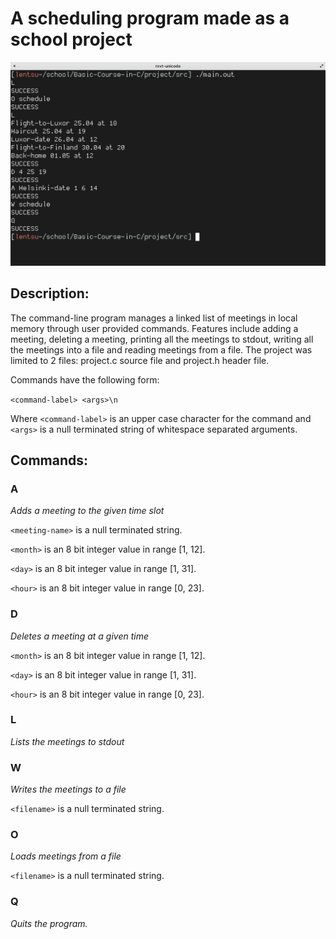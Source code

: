 # A scheduling program made as a school project

![Example](screenshot.png "Example")

## Description:

The command-line program manages a linked list of meetings in local memory through user provided commands. Features include adding a meeting, deleting a meeting, printing all the meetings to stdout, writing all the meetings into a file and reading meetings from a file. The project was limited to 2 files: project.c source file and project.h header file.

Commands have the following form:

`<command-label> <args>\n`

Where `<command-label>` is an upper case character for the command and `<args>` is a null terminated string of whitespace separated arguments. 

## Commands:

### A <meeting-name> <month> <day> <hour>
*Adds a meeting to the given time slot*

`<meeting-name>` is a null terminated string.

`<month>` is an 8 bit integer value in range [1, 12].

`<day>` is an 8 bit integer value in range [1, 31].

`<hour>` is an 8 bit integer value in range [0, 23].

### D <month> <day> <hour>
*Deletes a meeting at a given time*

`<month>` is an 8 bit integer value in range [1, 12].

`<day>` is an 8 bit integer value in range [1, 31].

`<hour>` is an 8 bit integer value in range [0, 23].

### L
*Lists the meetings to stdout*

### W <filename>
*Writes the meetings to a file*

`<filename>` is a null terminated string.

### O <filename>
*Loads meetings from a file*

`<filename>` is a null terminated string.

### Q
*Quits the program.*

